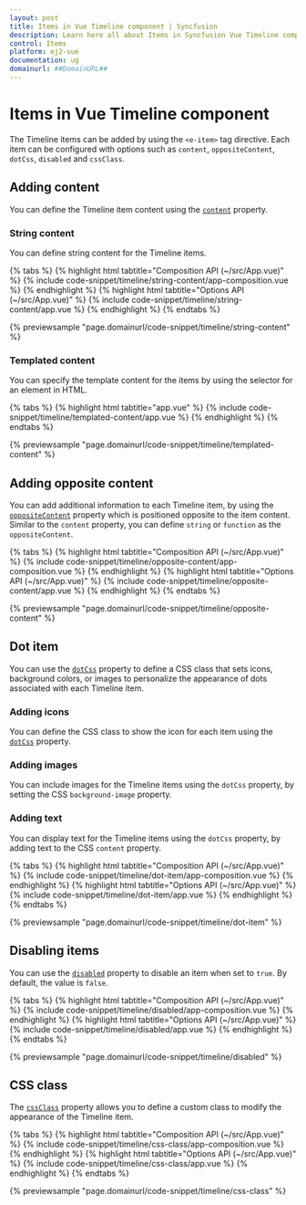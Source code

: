 ```yaml
---
layout: post
title: Items in Vue Timeline component | Syncfusion
description: Learn here all about Items in Syncfusion Vue Timeline component of Syncfusion Essential JS 2 and more.
control: Items 
platform: ej2-vue
documentation: ug
domainurl: ##DomainURL##
---
```


# Items in Vue Timeline component

The Timeline items can be added by using the `<e-item>` tag directive. Each item can be configured with options such as `content`, `oppositeContent`, `dotCss`, `disabled` and `cssClass`.

## Adding content

You can define the Timeline item content using the [`content`](https://ej2.syncfusion.com/vue/documentation/api/timeline/timelineItem/#content) property.

### String content

You can define string content for the Timeline items.

{% tabs %}
{% highlight html tabtitle="Composition API (~/src/App.vue)" %}
{% include code-snippet/timeline/string-content/app-composition.vue %}
{% endhighlight %}
{% highlight html tabtitle="Options API (~/src/App.vue)" %}
{% include code-snippet/timeline/string-content/app.vue %}
{% endhighlight %}
{% endtabs %}
        
{% previewsample "page.domainurl/code-snippet/timeline/string-content" %}

### Templated content

You can specify the template content for the items by using the selector for an element in HTML.

{% tabs %}
{% highlight html tabtitle="app.vue" %}
{% include code-snippet/timeline/templated-content/app.vue %}
{% endhighlight %}
{% endtabs %}
        
{% previewsample "page.domainurl/code-snippet/timeline/templated-content" %}

## Adding opposite content

You can add additional information to each Timeline item, by using the [`oppositeContent`](https://ej2.syncfusion.com/vue/documentation/api/timeline/timelineItem/#oppositecontent) property which is positioned opposite to the item content. Similar to the `content` property, you can define `string` or `function` as the `oppositeContent`.

{% tabs %}
{% highlight html tabtitle="Composition API (~/src/App.vue)" %}
{% include code-snippet/timeline/opposite-content/app-composition.vue %}
{% endhighlight %}
{% highlight html tabtitle="Options API (~/src/App.vue)" %}
{% include code-snippet/timeline/opposite-content/app.vue %}
{% endhighlight %}
{% endtabs %}
        
{% previewsample "page.domainurl/code-snippet/timeline/opposite-content" %}

## Dot item

You can use the [`dotCss`](https://ej2.syncfusion.com/vue/documentation/api/timeline/timelineItem/#dotcss) property to define a CSS class that sets icons, background colors, or images to personalize the appearance of dots associated with each Timeline item.

### Adding icons

You can define the CSS class to show the icon for each item using the [`dotCss`](https://ej2.syncfusion.com/vue/documentation/api/timeline/timelineItem/#dotcss) property.

### Adding images

You can include images for the Timeline items using the `dotCss` property, by setting the CSS `background-image` property.

### Adding text

You can display text for the Timeline items using the `dotCss` property, by adding text to the CSS `content` property.

{% tabs %}
{% highlight html tabtitle="Composition API (~/src/App.vue)" %}
{% include code-snippet/timeline/dot-item/app-composition.vue %}
{% endhighlight %}
{% highlight html tabtitle="Options API (~/src/App.vue)" %}
{% include code-snippet/timeline/dot-item/app.vue %}
{% endhighlight %}
{% endtabs %}
        
{% previewsample "page.domainurl/code-snippet/timeline/dot-item" %}

## Disabling items

You can use the [`disabled`](https://ej2.syncfusion.com/vue/documentation/api/timeline/timelineItem/#disabled) property to disable an item when set to `true`. By default, the value is `false`.

{% tabs %}
{% highlight html tabtitle="Composition API (~/src/App.vue)" %}
{% include code-snippet/timeline/disabled/app-composition.vue %}
{% endhighlight %}
{% highlight html tabtitle="Options API (~/src/App.vue)" %}
{% include code-snippet/timeline/disabled/app.vue %}
{% endhighlight %}
{% endtabs %}
        
{% previewsample "page.domainurl/code-snippet/timeline/disabled" %}

## CSS class

The [`cssClass`](https://ej2.syncfusion.com/vue/documentation/api/timeline/timelineItem/#cssclass) property allows you to define a custom class to modify the appearance of the Timeline item.

{% tabs %}
{% highlight html tabtitle="Composition API (~/src/App.vue)" %}
{% include code-snippet/timeline/css-class/app-composition.vue %}
{% endhighlight %}
{% highlight html tabtitle="Options API (~/src/App.vue)" %}
{% include code-snippet/timeline/css-class/app.vue %}
{% endhighlight %}
{% endtabs %}
        
{% previewsample "page.domainurl/code-snippet/timeline/css-class" %}
